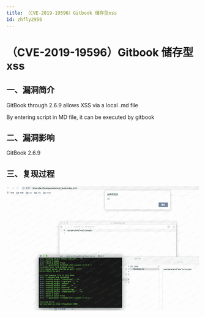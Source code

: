 ```yaml
---
title: （CVE-2019-19596）Gitbook 储存型xss
id: zhfly2956
---
```


# （CVE-2019-19596）Gitbook 储存型xss

## 一、漏洞简介

GitBook through 2.6.9 allows XSS via a local .md file

By entering script in MD file, it can be executed by gitbook

## 二、漏洞影响

GitBook 2.6.9

## 三、复现过程

![image](../img/0a43e88d4a3dc713bfa8ec3664663ba7.png)